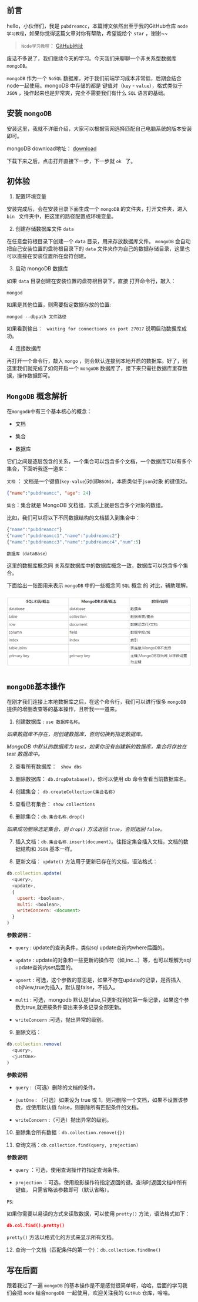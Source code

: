 ## 前言

hello，小伙伴们，我是 `pubdreamcc`，本篇博文依然出至于我的GitHub仓库 `node学习教程`，如果你觉得这篇文章对你有帮助，希望能给个 `star` ，谢谢~~

> `Node学习教程`： [GitHub地址](https://github.com/pubdreamcc/Node.js)

废话不多说了，我们继续今天的学习。今天我们来聊聊一个非关系型数据库 `mongoDB`。

`mongoDB` 作为一个 `NoSQL` 数据库，对于我们前端学习成本非常低，后期会结合node一起使用。mongoDB 中存储的都是 键值对（`key` - `value`），格式类似于 `JSON` ，操作起来也是非常爽，完全不需要我们有什么 `SQL` 语言的基础。

## 安装 `mongoDB`

安装这里，我就不详细介绍，大家可以根据官网选择匹配自己电脑系统的版本安装即可。

mongoDB download地址： [download](https://www.mongodb.com/download-center)

下载下来之后，点击打开直接下一步，下一步就 `ok ` 了。

## 初体验

1. 配置环境变量

安装完成后，会在安装目录下面生成一个 `mongoDB` 的文件夹，打开文件夹，进入 `bin ` 文件夹中，把这里的路径配置成环境变量。

2. 创建存储数据库文件 `data`

在任意盘符根目录下创建一个 `data` 目录，用来存放数据库文件。 `mongoDB` 会自动把自己安装位置的盘符根目录下的 `data` 文件夹作为自己的数据存储目录，这里也可以直接在安装位置所在盘符创建。

3. 启动 mongoDB 数据库

如果 `data` 目录创建在安装位置的盘符根目录下，直接
打开命令行，敲入：

```shell
mongod
```

如果是其他位置，则需要指定数据存放的位置:

```shell
mongod --dbpath 文件路径
```

如果看到输出： ` waiting for connections on port 27017` 说明启动数据库成功。

4. 连接数据库

再打开一个命令行，敲入 `mongo` ，则会默认连接到本地开启的数据库。好了，到这里我们就完成了如何开启一个 `mongoDB`  数据库了，接下来只需往数据库里存数据，操作数据即可。

## `MongoDB` 概念解析

在`mongodb`中有三个基本核心的概念：

* 文档

* 集合

* 数据库

它们之间是逐层包含的关系，一个集合可以包含多个文档，一个数据库可以有多个集合，下面听我逐一道来：

`文档` ： 文档是一个键值(`key-value`)对(即`BSON`)，本质类似于`json`对象 的键值对。

```json
{"name":"pubdreamcc", "age": 24}
```

`集合`：集合就是 MongoDB 文档组，实质上就是包含多个对象的数组。

比如，我们可以将以下不同数据结构的文档插入到集合中：

```javascript
{"name":"pubdreamcc"}
{"name":"pubdreamcc1","name":"pubdreamcc2"}
{"name":"pubdreamcc3","name":"pubdreamcc4","num":5}
```

`数据库（dataBase）`

这里的数据库概念同 关系型数据库中的数据库概念一致，数据库可以包含多个集合。

下面给出一张图用来表示 `mongoDB` 中的一些概念同 `SQL` 概念 的 对比，辅助理解。

![node](../node学习图片资源/59.png)

## `mongoDB`基本操作

在刚才我们连接上本地数据库之后，在这个命令行，我们可以进行很多  `mongoDB`  提供的增删改查等的基本操作，且听我一一道来。


1. 创建数据库 : `use 数据库名称`。

*如果数据库不存在，则创建数据库，否则切换到指定数据库。*

*MongoDB 中默认的数据库为 test，如果你没有创建新的数据库，集合将存放在 test 数据库中。*

2. 查看所有数据库： ` show dbs`

3. 删除数据库： `db.dropDatabase()`，你可以使用 db 命令查看当前数据库名。

4. 创建集合：  `db.createCollection(集合名称)` 

5. 查看已有集合： `show collections`

6. 删除集合：`db.集合名称.drop()`

*如果成功删除选定集合，则 `drop()` 方法返回 `true`，否则返回 `false`。*

7. 插入文档：`db.集合名称.insert(document)`。往指定集合插入文档，文档的数据结构和 `JSON` 基本一样。

8. 更新文档： `update()` 方法用于更新已存在的文档，语法格式：

```javascript
db.collection.update(
  <query>,
  <update>,
  {
    upsert: <boolean>,
    multi: <boolean>,
    writeConcern: <document>
  }
)
```

**参数说明**：

* `query` : update的查询条件，类似sql update查询内where后面的。
* `update` : update的对象和一些更新的操作符（如$,$inc...）等，也可以理解为sql update查询内set后面的。

* `upsert` : 可选，这个参数的意思是，如果不存在update的记录，是否插入objNew,true为插入，默认是false，不插入。

* `multi` : 可选，mongodb 默认是false,只更新找到的第一条记录，如果这个参数为true,就把按条件查出来多条记录全部更新。

* `writeConcern` :可选，抛出异常的级别。

9. 删除文档：

```javascript
db.collection.remove(
  <query>,
  <justOne>
)
```

**参数说明**

* `query` :（可选）删除的文档的条件。

* `justOne` : （可选）如果设为 true 或 1，则只删除一个文档，如果不设置该参数，或使用默认值 false，则删除所有匹配条件的文档。

* `writeConcern` :（可选）抛出异常的级别。

10. 删除集合所有数据：`db.collection.remove({})`

11. 查询文档：`db.collection.find(query, projection)`

**参数说明**

* `query` ：可选，使用查询操作符指定查询条件。

* `projection` ：可选，使用投影操作符指定返回的键。查询时返回文档中所有键值， 只需省略该参数即可（默认省略）。

`PS`:

如果你需要以易读的方式来读取数据，可以使用 `pretty()` 方法，语法格式如下：

```json
db.col.find().pretty()
```

`pretty()` 方法以格式化的方式来显示所有文档。

12. 查询一个文档（匹配条件的第一个）：`db.collection.findOne()`

## 写在后面

跟着我过了一遍 `mongoDB` 的基本操作是不是感觉很简单呀，哈哈，后面的学习我们会把 `node` 结合`mongoDB `一起使用，欢迎关注我的 `GitHub` 仓库，哈哈。